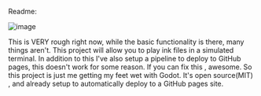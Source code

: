 Readme:

![image](https://user-images.githubusercontent.com/5963586/181391502-ca72fdf8-8582-4b26-b3b6-054142f2cb0a.png)

This is VERY rough right now, while the basic functionality is there,  many things aren't. 
This project will allow you to play ink files in a simulated terminal. 
In addition to this I've also setup a pipeline to deploy to GitHub pages, this doesn't work for some reason. 
If you can fix this , awesome. 
So this project is just me getting my feet wet with Godot. 
It's open source(MIT) , and already setup to automatically deploy to a GitHub pages site.




